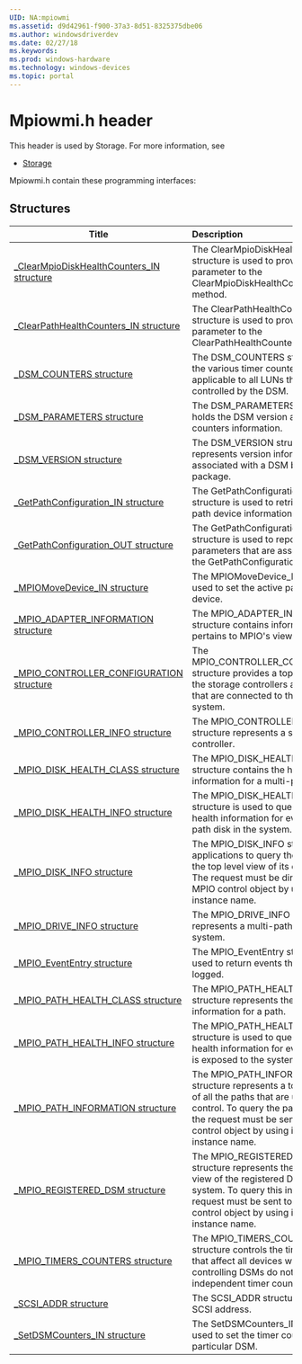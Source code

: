 ```yaml
---
UID: NA:mpiowmi
ms.assetid: d9d42961-f900-37a3-8d51-8325375dbe06
ms.author: windowsdriverdev
ms.date: 02/27/18
ms.keywords: 
ms.prod: windows-hardware
ms.technology: windows-devices
ms.topic: portal
---
```


# Mpiowmi.h header



This header is used by Storage. For more information, see
- [Storage](../_storage/index.md)

Mpiowmi.h contain these programming interfaces:


## Structures

| Title   | Description   |
| ---- |:---- |
| [_ClearMpioDiskHealthCounters_IN structure](ns-mpiowmi-_clearmpiodiskhealthcounters_in.md) | The ClearMpioDiskHealthCounters_IN structure is used to provide an input parameter to the ClearMpioDiskHealthCounters method. |
| [_ClearPathHealthCounters_IN structure](ns-mpiowmi-_clearpathhealthcounters_in.md) | The ClearPathHealthCounters_IN structure is used to provide an input parameter to the ClearPathHealthCounters method. |
| [_DSM_COUNTERS structure](ns-mpiowmi-_dsm_counters.md) | The DSM_COUNTERS structure holds the various timer counters that are applicable to all LUNs that are controlled by the DSM. |
| [_DSM_PARAMETERS structure](ns-mpiowmi-_dsm_parameters.md) | The DSM_PARAMETERS structure holds the DSM version and timer counters information. |
| [_DSM_VERSION structure](ns-mpiowmi-_dsm_version.md) | The DSM_VERSION structure represents version information that is associated with a DSM binary or package. |
| [_GetPathConfiguration_IN structure](ns-mpiowmi-_getpathconfiguration_in.md) | The GetPathConfiguration_IN structure is used to retrieve the per path device information. |
| [_GetPathConfiguration_OUT structure](ns-mpiowmi-_getpathconfiguration_out.md) | The GetPathConfiguration_OUT structure is used to report the output parameters that are associated with the GetPathConfiguration method. |
| [_MPIOMoveDevice_IN structure](ns-mpiowmi-_mpiomovedevice_in.md) | The MPIOMoveDevice_IN structure is used to set the active path on the device. |
| [_MPIO_ADAPTER_INFORMATION structure](ns-mpiowmi-_mpio_adapter_information.md) | The MPIO_ADAPTER_INFORMATION structure contains information that pertains to MPIO's view of a path. |
| [_MPIO_CONTROLLER_CONFIGURATION structure](ns-mpiowmi-_mpio_controller_configuration.md) | The MPIO_CONTROLLER_CONFIGURATION structure provides a top-level view of the storage controllers and the targets that are connected to them in the system. |
| [_MPIO_CONTROLLER_INFO structure](ns-mpiowmi-_mpio_controller_info.md) | The MPIO_CONTROLLER_INFO structure represents a storage controller. |
| [_MPIO_DISK_HEALTH_CLASS structure](ns-mpiowmi-_mpio_disk_health_class.md) | The MPIO_DISK_HEALTH_CLASS structure contains the health information for a multi-path disk. |
| [_MPIO_DISK_HEALTH_INFO structure](ns-mpiowmi-_mpio_disk_health_info.md) | The MPIO_DISK_HEALTH_INFO structure is used to query the available health information for every multi-path disk in the system. |
| [_MPIO_DISK_INFO structure](ns-mpiowmi-_mpio_disk_info.md) | The MPIO_DISK_INFO structure allows applications to query the system for the top level view of its disk topology. The request must be directed to the MPIO control object by using its WMI instance name. |
| [_MPIO_DRIVE_INFO structure](ns-mpiowmi-_mpio_drive_info.md) | The MPIO_DRIVE_INFO structure represents a multi-path disk in the system. |
| [_MPIO_EventEntry structure](ns-mpiowmi-_mpio_evententry.md) | The MPIO_EventEntry structure is used to return events that MPIO has logged. |
| [_MPIO_PATH_HEALTH_CLASS structure](ns-mpiowmi-_mpio_path_health_class.md) | The MPIO_PATH_HEALTH_CLASS structure represents the health information for a path. |
| [_MPIO_PATH_HEALTH_INFO structure](ns-mpiowmi-_mpio_path_health_info.md) | The MPIO_PATH_HEALTH_INFO structure is used to query the available health information for every path that is exposed to the system. |
| [_MPIO_PATH_INFORMATION structure](ns-mpiowmi-_mpio_path_information.md) | The MPIO_PATH_INFORMATION structure represents a top-level view of all the paths that are under MPIO control. To query the path information, the request must be sent to the MPIO control object by using its WMI instance name. |
| [_MPIO_REGISTERED_DSM structure](ns-mpiowmi-_mpio_registered_dsm.md) | The MPIO_REGISTERED_DSM structure represents the top-level view of the registered DSMs on the system. To query this information, the request must be sent to the MPIO control object by using its WMI instance name. |
| [_MPIO_TIMERS_COUNTERS structure](ns-mpiowmi-_mpio_timers_counters.md) | The MPIO_TIMERS_COUNTERS structure controls the timer counters that affect all devices whose controlling DSMs do not implement independent timer counter settings. |
| [_SCSI_ADDR structure](ns-mpiowmi-_scsi_addr.md) | The SCSI_ADDR structure represents a SCSI address. |
| [_SetDSMCounters_IN structure](ns-mpiowmi-_setdsmcounters_in.md) | The SetDSMCounters_IN structure is used to set the timer counters for a particular DSM. |
